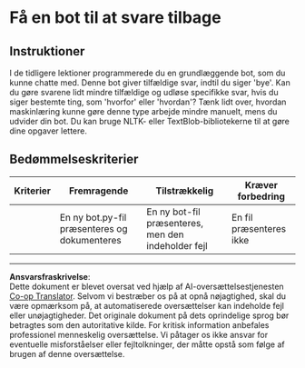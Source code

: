 <!--
CO_OP_TRANSLATOR_METADATA:
{
  "original_hash": "2efc4c2aba5ed06c780c05539c492ae3",
  "translation_date": "2025-09-05T01:24:02+00:00",
  "source_file": "6-NLP/2-Tasks/assignment.md",
  "language_code": "da"
}
-->
# Få en bot til at svare tilbage

## Instruktioner

I de tidligere lektioner programmerede du en grundlæggende bot, som du kunne chatte med. Denne bot giver tilfældige svar, indtil du siger 'bye'. Kan du gøre svarene lidt mindre tilfældige og udløse specifikke svar, hvis du siger bestemte ting, som 'hvorfor' eller 'hvordan'? Tænk lidt over, hvordan maskinlæring kunne gøre denne type arbejde mindre manuelt, mens du udvider din bot. Du kan bruge NLTK- eller TextBlob-bibliotekerne til at gøre dine opgaver lettere.

## Bedømmelseskriterier

| Kriterier | Fremragende                                  | Tilstrækkelig                                    | Kræver forbedring       |
| --------- | -------------------------------------------- | ------------------------------------------------ | ----------------------- |
|           | En ny bot.py-fil præsenteres og dokumenteres | En ny bot-fil præsenteres, men den indeholder fejl | En fil præsenteres ikke |

---

**Ansvarsfraskrivelse**:  
Dette dokument er blevet oversat ved hjælp af AI-oversættelsestjenesten [Co-op Translator](https://github.com/Azure/co-op-translator). Selvom vi bestræber os på at opnå nøjagtighed, skal du være opmærksom på, at automatiserede oversættelser kan indeholde fejl eller unøjagtigheder. Det originale dokument på dets oprindelige sprog bør betragtes som den autoritative kilde. For kritisk information anbefales professionel menneskelig oversættelse. Vi påtager os ikke ansvar for eventuelle misforståelser eller fejltolkninger, der måtte opstå som følge af brugen af denne oversættelse.